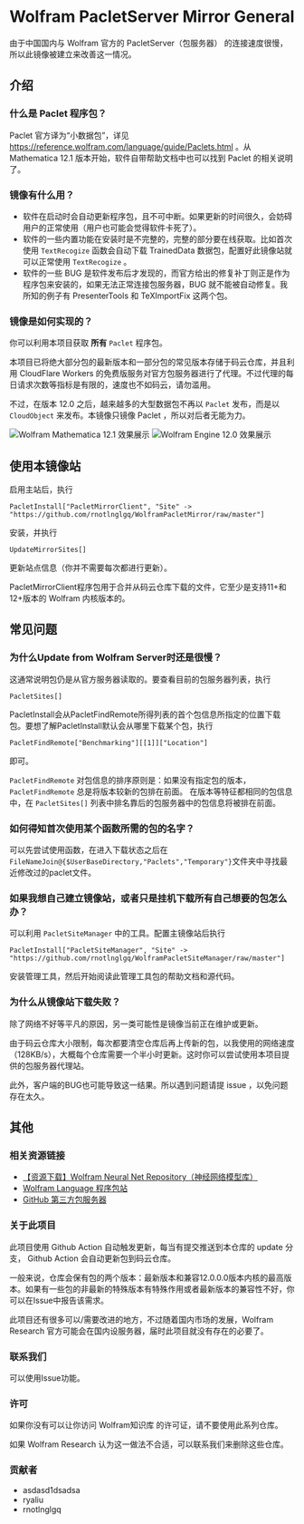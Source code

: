 # Wolfram PacletServer Mirror General
由于中国国内与 Wolfram 官方的 PacletServer（包服务器） 的连接速度很慢，所以此镜像被建立来改善这一情况。

## 介绍

### 什么是 Paclet 程序包？

Paclet 官方译为“小数据包”，详见 https://reference.wolfram.com/language/guide/Paclets.html 。从 Mathematica 12.1 版本开始，软件自带帮助文档中也可以找到 Paclet 的相关说明了。

### 镜像有什么用？

* 软件在启动时会自动更新程序包，且不可中断。如果更新的时间很久，会妨碍用户的正常使用（用户也可能会觉得软件卡死了）。
* 软件的一些内置功能在安装时是不完整的，完整的部分要在线获取。比如首次使用 `TextRecogize` 函数会自动下载 TrainedData 数据包，配置好此镜像站就可以正常使用 `TextRecogize` 。
* 软件的一些 BUG 是软件发布后才发现的，而官方给出的修复补丁则正是作为程序包来安装的，如果无法正常连接包服务器，BUG 就不能被自动修复。我所知的例子有 PresenterTools 和 TeXImportFix 这两个包。

### 镜像是如何实现的？

你可以利用本项目获取 **所有** `Paclet` 程序包。

本项目已将绝大部分包的最新版本和一部分包的常见版本存储于码云仓库，并且利用 CloudFlare Workers 的免费版服务对官方包服务器进行了代理。不过代理的每日请求次数等指标是有限的，速度也不如码云，请勿滥用。

不过，在版本 12.0 之后，越来越多的大型数据包不再以 `Paclet` 发布，而是以 `CloudObject` 来发布。本镜像只镜像 Paclet ，所以对后者无能为力。

![Wolfram Mathematica 12.1 效果展示](https://gitee.com/wolframpaclet/WolframPacletGeneral/raw/master/example.png)
![Wolfram Engine 12.0 效果展示](https://gitee.com/wolframpaclet/WolframPacletGeneral/raw/master/example-cmdln.png)

## 使用本镜像站
启用主站后，执行
```
PacletInstall["PacletMirrorClient", "Site" -> "https://github.com/rnotlnglgq/WolframPacletMirror/raw/master"]
```
安装，并执行
```
UpdateMirrorSites[]
```
更新站点信息（你并不需要每次都进行更新）。

PacletMirrorClient程序包用于合并从码云仓库下载的文件，它至少是支持11+和12+版本的 Wolfram 内核版本的。

## 常见问题
### 为什么Update from Wolfram Server时还是很慢？
这通常说明包仍是从官方服务器读取的。要查看目前的包服务器列表，执行
```
PacletSites[]
```

PacletInstall会从PacletFindRemote所得列表的首个包信息所指定的位置下载包。要想了解PacletInstall默认会从哪里下载某个包，执行
```
PacletFindRemote["Benchmarking"][[1]]["Location"]
```
即可。

`PacletFindRemote` 对包信息的排序原则是：如果没有指定包的版本， `PacletFindRemote` 总是将版本较新的包排在前面。
在版本等特征都相同的包信息中，在 `PacletSites[]` 列表中排名靠后的包服务器中的包信息将被排在前面。

### 如何得知首次使用某个函数所需的包的名字？

可以先尝试使用函数，在进入下载状态之后在```FileNameJoin@{$UserBaseDirectory,"Paclets","Temporary"}```文件夹中寻找最近修改过的paclet文件。

### 如果我想自己建立镜像站，或者只是挂机下载所有自己想要的包怎么办？

可以利用 `PacletSiteManager` 中的工具。配置主镜像站后执行
```
PacletInstall["PacletSiteManager", "Site" -> "https://github.com/rnotlnglgq/WolframPacletSiteManager/raw/master"]
```
安装管理工具，然后开始阅读此管理工具包的帮助文档和源代码。

### 为什么从镜像站下载失败？

除了网络不好等平凡的原因，另一类可能性是镜像当前正在维护或更新。

由于码云仓库大小限制，每次都要清空仓库后再上传新的包，以我使用的网络速度（128KB/s），大概每个仓库需要一个半小时更新。这时你可以尝试使用本项目提供的包服务器代理站。

此外，客户端的BUG也可能导致这一结果。所以遇到问题请提 issue ，以免问题存在太久。

## 其他
### 相关资源链接

* [【资源下载】Wolfram Neural Net Repository（神经网络模型库）](https://mmaqa.com/blog/426/2018/08/16/%e3%80%90%e8%b5%84%e6%ba%90%e3%80%91wolfram-neural-net-repository%ef%bc%88%e7%a5%9e%e7%bb%8f%e7%bd%91%e7%bb%9c%e6%a8%a1%e5%9e%8b%e5%ba%93%ef%bc%89/)
* [Wolfram Language 程序包站](https://packagedata.net)
* [GitHub 第三方包服务器](https://b3m2a1.github.io/PacletServer/)

### 关于此项目

此项目使用 Github Action 自动触发更新，每当有提交推送到本仓库的 update 分支， Github Action 会自动更新包到码云仓库。

一般来说，仓库会保有包的两个版本：最新版本和兼容12.0.0.0版本内核的最高版本。如果有一些包的非最新的特殊版本有特殊作用或者最新版本的兼容性不好，你可以在Issue中报告该需求。

此项目还有很多可以/需要改进的地方，不过随着国内市场的发展，Wolfram Research 官方可能会在国内设服务器，届时此项目就没有存在的必要了。

### 联系我们

可以使用Issue功能。

### 许可

如果你没有可以让你访问 Wolfram知识库 的许可证，请不要使用此系列仓库。

如果 Wolfram Research 认为这一做法不合适，可以联系我们来删除这些仓库。

### 贡献者
* asdasd1dsadsa
* ryaliu
* rnotlnglgq
